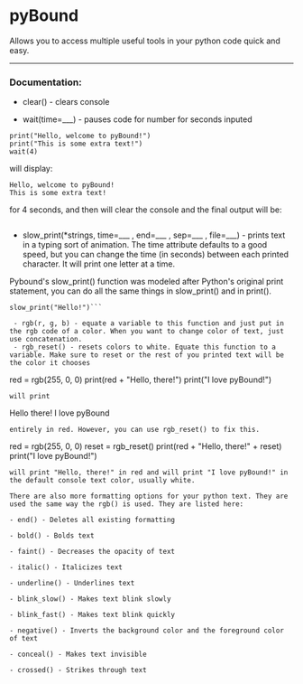 # pyBound

Allows you to access multiple useful tools in your python code quick and easy.

---
### Documentation:

 - clear() - clears console

 - wait(time=___) - pauses code for number for seconds inputed
```
print("Hello, welcome to pyBound!")
print("This is some extra text!")
wait(4)
```
will display:
```
Hello, welcome to pyBound!
This is some extra text!
```
for 4 seconds, and then will clear the console and the final output will be:
```
```

 - slow_print(*strings, 
time=___
, end=___
, sep=___
, file=___) - prints text in a typing sort of animation. The time attribute defaults to a good speed, but you can change the time (in seconds) between each printed character. It will print one letter at a time.

Pybound's slow_print() function was modeled after Python's original print statement, you can do all the same things in slow_print() and in print().

```
slow_print("Hello!")```

 - rgb(r, g, b) - equate a variable to this function and just put in the rgb code of a color. When you want to change color of text, just use concatenation.
 - rgb_reset() - resets colors to white. Equate this function to a variable. Make sure to reset or the rest of you printed text will be the color it chooses

```
red = rgb(255, 0, 0)
print(red + "Hello, there!")
print("I love pyBound!")
```
will print
```
Hello there!
I love pyBound
```
entirely in red. However, you can use rgb_reset() to fix this.

```
red = rgb(255, 0, 0)
reset = rgb_reset()
print(red + "Hello, there!" + reset)
print("I love pyBound!")
```
will print "Hello, there!" in red and will print "I love pyBound!" in the default console text color, usually white.

There are also more formatting options for your python text. They are used the same way the rgb() is used. They are listed here:

- end() - Deletes all existing formatting

- bold() - Bolds text

- faint() - Decreases the opacity of text

- italic() - Italicizes text

- underline() - Underlines text

- blink_slow() - Makes text blink slowly

- blink_fast() - Makes text blink quickly

- negative() - Inverts the background color and the foreground color of text

- conceal() - Makes text invisible

- crossed() - Strikes through text